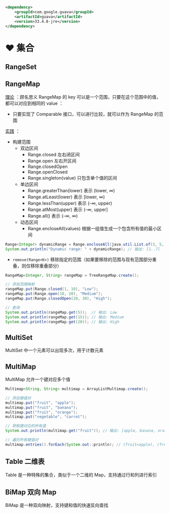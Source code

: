 ```xml
<dependency>
    <groupId>com.google.guava</groupId>
    <artifactId>guava</artifactId>
    <version>33.4.8-jre</version>
</dependency>
```

# ❤️ 集合
## RangeSet


## RangeMap
<u>理论</u> ：顾名思义 RangeMap 的 key 可以是一个范围，只要在这个范围中的值，都可以对应到相同的 value ：
- 只要实现了 Comparable 接口，可以进行比较，就可以作为 RangeMap 的范围

<u>实践</u> ：
- 构建范围
	- 双边区间
		- Range.closed 左右闭区间
		- Range.open 左右开区间
		- Range.closedOpen
		- Range.openClosed
		- Range.singleton(value) 只包含单个值的区间
	- 单边区间
		- Range.greaterThan(lower) 表示 (lower, ∞)
		- Range.atLeast(lower) 表示 \[lower, ∞)
		- Range.lessThan(upper) 表示 (-∞, upper)
		- Range.atMost(upper) 表示 (-∞, upper]
		- Range.all() 表示 (-∞, ∞)
	- 动态区间
		- Range.encloseAll(values)	根据一组值生成一个包含所有值的最小区间
```java
Range<Integer> dynamicRange = Range.encloseAll(java.util.List.of(3, 5, 7, 1));
System.out.println("Dynamic range: " + dynamicRange); // 输出: [1..7]
```

- `remove(Range<K>)` 移除指定的范围（如果要移除的范围与现有范围部分重叠，则仅移除重叠部分）
```java
RangeMap<Integer, String> rangeMap = TreeRangeMap.create();

// 添加范围映射
rangeMap.put(Range.closed(1, 10), "Low");
rangeMap.put(Range.open(10, 20), "Medium");
rangeMap.put(Range.closedOpen(20, 30), "High");

// 查询
System.out.println(rangeMap.get(5));  // 输出: Low
System.out.println(rangeMap.get(15)); // 输出: Medium
System.out.println(rangeMap.get(20)); // 输出: High
```

## MultiSet
MultiSet 中一个元素可以出现多次，用于计数元素


## MultiMap
MultiMap 允许一个键对应多个值

```java
Multimap<String, String> multimap = ArrayListMultimap.create();

// 添加键值对
multimap.put("fruit", "apple");
multimap.put("fruit", "banana");
multimap.put("fruit", "orange");
multimap.put("vegetable", "carrot");

// 获取键对应的所有值
System.out.println(multimap.get("fruit")); // 输出: [apple, banana, orange]

// 遍历所有键值对
multimap.entries().forEach(System.out::println); // (fruit=apple), (fruit=banana), 
```

## Table 二维表
Table 是一种特殊的集合，类似于一个二维的 Map，支持通过行和列进行索引


## BiMap 双向 Map
BiMap 是一种双向映射，支持键和值的快速反向查找




